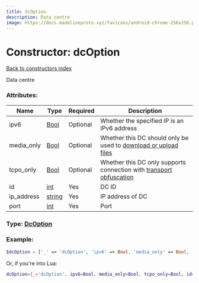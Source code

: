 ```yaml
---
title: dcOption
description: Data centre
image: https://docs.madelineproto.xyz/favicons/android-chrome-256x256.png
---
```

# Constructor: dcOption  
[Back to constructors index](index.md)



Data centre

### Attributes:

| Name     |    Type       | Required | Description |
|----------|---------------|----------|-------------|
|ipv6|[Bool](../types/Bool.md) | Optional|Whether the specified IP is an IPv6 address|
|media\_only|[Bool](../types/Bool.md) | Optional|Whether this DC should only be used to [download or upload files](https://core.telegram.org/api/files)|
|tcpo\_only|[Bool](../types/Bool.md) | Optional|Whether this DC only supports connection with [transport obfuscation](https://core.telegram.org/mtproto/mtproto-transports#transport-obfuscation)|
|id|[int](../types/int.md) | Yes|DC ID|
|ip\_address|[string](../types/string.md) | Yes|IP address of DC|
|port|[int](../types/int.md) | Yes|Port|



### Type: [DcOption](../types/DcOption.md)


### Example:

```php
$dcOption = ['_' => 'dcOption', 'ipv6' => Bool, 'media_only' => Bool, 'tcpo_only' => Bool, 'id' => int, 'ip_address' => 'string', 'port' => int];
```  


Or, if you're into Lua:

```lua
dcOption={_='dcOption', ipv6=Bool, media_only=Bool, tcpo_only=Bool, id=int, ip_address='string', port=int}

```


